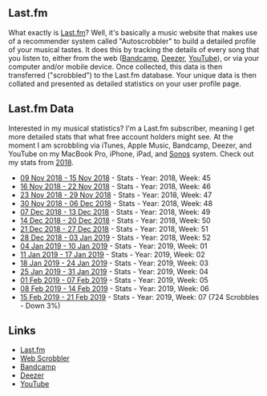 ## Last.fm

What exactly is [Last.fm](https://www.last.fm/home)? Well, it's basically a music website that makes use of a recommender system called "Autoscrobbler" to build a detailed profile of your musical tastes. It does this by tracking the details of every  song that you listen to, either from the web ([Bandcamp](https://bandcamp.com/), [Deezer](https://www.deezer.com), [YouTube](https://www.youtube.com/)), or via your computer and/or mobile device. Once collected, this data is then transferred ("scrobbled") to the Last.fm database. Your unique data is then collated and presented as detailed statistics on your user profile page.

## Last.fm Data

Interested in my musical statistics? I'm a Last.fm subscriber, meaning I get more detailed stats that what free account holders might see. At the moment I am scrobbling via iTunes, Apple Music, Bandcamp, Deezer, and YouTube on my MacBook Pro, iPhone, iPad, and [Sonos](https://www.sonos.com) system. Check out my stats from [2018](https://www.last.fm/user/phmullins/listening-report/year/2018).

- [09 Nov 2018 - 15 Nov 2018](https://www.last.fm/user/phmullins/listening-report/year/2018/week/45) - Stats - Year: 2018, Week: 45
- [16 Nov 2018 - 22 Nov 2018](https://www.last.fm/user/phmullins/listening-report/year/2018/week/46) - Stats - Year: 2018, Week: 46
- [23 Nov 2018 - 29 Nov 2018](https://www.last.fm/user/phmullins/listening-report/year/2018/week/47) - Stats - Year: 2018, Week: 47
- [30 Nov 2018 - 06 Dec 2018](https://www.last.fm/user/phmullins/listening-report/year/2018/week/48) - Stats - Year: 2018, Week: 48
- [07 Dec 2018 - 13 Dec 2018](https://www.last.fm/user/phmullins/listening-report/year/2018/week/49) - Stats - Year: 2018, Week: 49
- [14 Dec 2018 - 20 Dec 2018](https://www.last.fm/user/phmullins/listening-report/year/2018/week/50) - Stats - Year: 2018, Week: 50
- [21 Dec 2018 - 27 Dec 2018](https://www.last.fm/user/phmullins/listening-report/year/2018/week/51) - Stats - Year: 2018, Week: 51
- [28 Dec 2018 - 03 Jan 2019](https://www.last.fm/user/phmullins/listening-report/year/2018/week/52) - Stats - Year: 2018, Week: 52
- [04 Jan 2019 - 10 Jan 2019](https://www.last.fm/user/phmullins/listening-report/year/2019/week/1) - Stats - Year: 2019, Week: 01
- [11 Jan 2019 - 17 Jan 2019](https://www.last.fm/user/phmullins/listening-report/year/2019/week/2) - Stats - Year: 2019, Week: 02
- [18 Jan 2019 - 24 Jan 2019](https://www.last.fm/user/phmullins/listening-report/year/2019/week/3) - Stats - Year: 2019, Week: 03
- [25 Jan 2019 - 31 Jan 2019](https://www.last.fm/user/phmullins/listening-report/year/2019/week/4) - Stats - Year: 2019, Week: 04
- [01 Feb 2019 - 07 Feb 2019](https://www.last.fm/user/phmullins/listening-report/year/2019/week/5) - Stats - Year: 2019, Week: 05
- [08 Feb 2019 - 14 Feb 2019](https://www.last.fm/user/phmullins/listening-report/year/2019/week/6) - Stats - Year: 2019, Week: 06
- [15 Feb 2019 - 21 Feb 2019](https://www.last.fm/user/phmullins/listening-report/year/2019/week/7) - Stats - Year: 2019, Week: 07 (724 Scrobbles - Down 3%)

## Links

- [Last.fm](https://www.last.fm/home)
- [Web Scrobbler](https://addons.mozilla.org/en-US/firefox/addon/web-scrobbler/)
- [Bandcamp](https://bandcamp.com/)
- [Deezer](https://www.deezer.com)
- [YouTube](https://www.youtube.com/)

